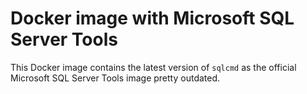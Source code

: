 # Docker image with Microsoft SQL Server Tools

This Docker image contains the latest version of `sqlcmd` as the official Microsoft SQL Server Tools image pretty outdated. 
